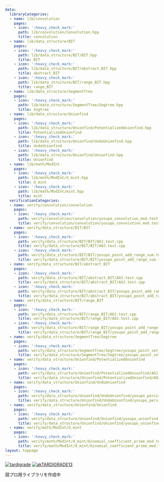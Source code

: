 ```yaml
---
data:
  libraryCategories:
  - name: lib/convolution
    pages:
    - icon: ':heavy_check_mark:'
      path: lib/convolution/Convolution.hpp
      title: convolution
  - name: lib/data_structure/BIT
    pages:
    - icon: ':heavy_check_mark:'
      path: lib/data_structure/BIT/BIT.hpp
      title: BIT
    - icon: ':heavy_check_mark:'
      path: lib/data_structure/BIT/abstract_BIT.hpp
      title: abstract_BIT
    - icon: ':heavy_check_mark:'
      path: lib/data_structure/BIT/range_BIT.hpp
      title: range_BIT
  - name: lib/data_structure/SegmentTree
    pages:
    - icon: ':heavy_check_mark:'
      path: lib/data_structure/SegmentTree/Segtree.hpp
      title: Segtree
  - name: lib/data_structure/Unionfind
    pages:
    - icon: ':heavy_check_mark:'
      path: lib/data_structure/Unionfind/PotentializedUnionfind.hpp
      title: PotentializedUnionfind
    - icon: ':heavy_check_mark:'
      path: lib/data_structure/Unionfind/UndoUnionfind.hpp
      title: UndoUnionfind
    - icon: ':heavy_check_mark:'
      path: lib/data_structure/Unionfind/Unionfind.hpp
      title: Unionfind
  - name: lib/math/ModInt
    pages:
    - icon: ':heavy_check_mark:'
      path: lib/math/ModInt/d_mint.hpp
      title: d_mint
    - icon: ':heavy_check_mark:'
      path: lib/math/ModInt/mint.hpp
      title: mint
  verificationCategories:
  - name: verify/convolution/convolution
    pages:
    - icon: ':heavy_check_mark:'
      path: verify/convolution/convolution/yosupo_convolution_mod.test.cpp
      title: verify/convolution/convolution/yosupo_convolution_mod.test.cpp
  - name: verify/data_structure/BIT/BIT
    pages:
    - icon: ':heavy_check_mark:'
      path: verify/data_structure/BIT/BIT/AOJ.test.cpp
      title: verify/data_structure/BIT/BIT/AOJ.test.cpp
    - icon: ':heavy_check_mark:'
      path: verify/data_structure/BIT/BIT/yosupo_point_add_range_sum.test.cpp
      title: verify/data_structure/BIT/BIT/yosupo_point_add_range_sum.test.cpp
  - name: verify/data_structure/BIT/abstract_BIT
    pages:
    - icon: ':heavy_check_mark:'
      path: verify/data_structure/BIT/abstract_BIT/AOJ.test.cpp
      title: verify/data_structure/BIT/abstract_BIT/AOJ.test.cpp
    - icon: ':heavy_check_mark:'
      path: verify/data_structure/BIT/abstract_BIT/yosupo_point_add_range_sum.test.cpp
      title: verify/data_structure/BIT/abstract_BIT/yosupo_point_add_range_sum.test.cpp
  - name: verify/data_structure/BIT/range_BIT
    pages:
    - icon: ':heavy_check_mark:'
      path: verify/data_structure/BIT/range_BIT/AOJ.test.cpp
      title: verify/data_structure/BIT/range_BIT/AOJ.test.cpp
    - icon: ':heavy_check_mark:'
      path: verify/data_structure/BIT/range_BIT/yosupo_point_add_range_sum.test.cpp
      title: verify/data_structure/BIT/range_BIT/yosupo_point_add_range_sum.test.cpp
  - name: verify/data_structure/SegmentTree/Segtree
    pages:
    - icon: ':heavy_check_mark:'
      path: verify/data_structure/SegmentTree/Segtree/yosupo_point_set_range_composite.test.cpp
      title: verify/data_structure/SegmentTree/Segtree/yosupo_point_set_range_composite.test.cpp
  - name: verify/data_structure/Unionfind/PotentializedUnionfind
    pages:
    - icon: ':heavy_check_mark:'
      path: verify/data_structure/Unionfind/PotentializedUnionfind/AOJ.test.cpp
      title: verify/data_structure/Unionfind/PotentializedUnionfind/AOJ.test.cpp
  - name: verify/data_structure/Unionfind/UndoUnionfind
    pages:
    - icon: ':heavy_check_mark:'
      path: verify/data_structure/Unionfind/UndoUnionfind/yosupo_persistent_unionfind.test.cpp
      title: verify/data_structure/Unionfind/UndoUnionfind/yosupo_persistent_unionfind.test.cpp
  - name: verify/data_structure/Unionfind/Unionfind
    pages:
    - icon: ':heavy_check_mark:'
      path: verify/data_structure/Unionfind/Unionfind/yosupo_unionfind.test.cpp
      title: verify/data_structure/Unionfind/Unionfind/yosupo_unionfind.test.cpp
  - name: verify/math/ModInt/d_mint
    pages:
    - icon: ':heavy_check_mark:'
      path: verify/math/ModInt/d_mint/binomial_coefficient_prime_mod.test.cpp
      title: verify/math/ModInt/d_mint/binomial_coefficient_prime_mod.test.cpp
layout: toppage
---
```

[![tardigrade](https://img.shields.io/endpoint?url=https%3A%2F%2Fatcoder-badges.now.sh%2Fapi%2Fatcoder%2Fjson%2Ftardigrade)](https://atcoder.jp/users/tardigrade)
[![akTARDIGRADE13](https://img.shields.io/endpoint?url=https%3A%2F%2Fatcoder-badges.now.sh%2Fapi%2Fcodeforces%2Fjson%2FakTARDIGRADE13)](https://codeforces.com/profile/akTARDIGRADE13)

競プロ用ライブラリを作成中

